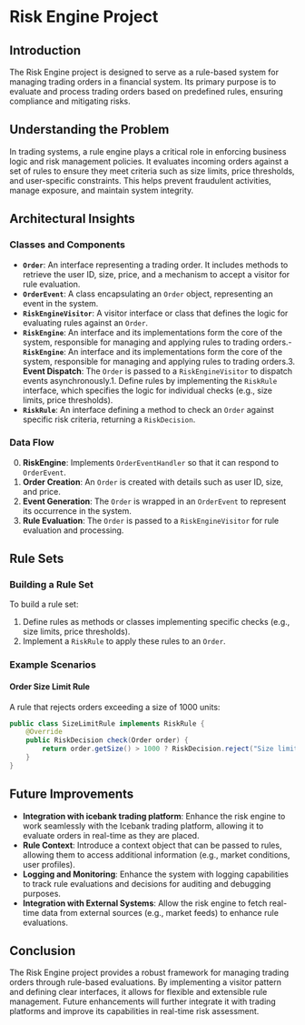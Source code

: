 # Risk Engine Project

## Introduction
The Risk Engine project is designed to serve as a rule-based system for managing trading orders in a financial system. Its primary purpose is to evaluate and process trading orders based on predefined rules, ensuring compliance and mitigating risks.

## Understanding the Problem
In trading systems, a rule engine plays a critical role in enforcing business logic and risk management policies. It evaluates incoming orders against a set of rules to ensure they meet criteria such as size limits, price thresholds, and user-specific constraints. This helps prevent fraudulent activities, manage exposure, and maintain system integrity.

## Architectural Insights
### Classes and Components
- **`Order`**: An interface representing a trading order. It includes methods to retrieve the user ID, size, price, and a mechanism to accept a visitor for rule evaluation.
- **`OrderEvent`**: A class encapsulating an `Order` object, representing an event in the system.
- **`RiskEngineVisitor`**: A visitor interface or class that defines the logic for evaluating rules against an `Order`.
- **`RiskEngine`**: An interface and its implementations form the core of the system, responsible for managing and applying rules to trading orders.- **`RiskEngine`**: An interface and its implementations form the core of the system, responsible for managing and applying rules to trading orders.3. **Event Dispatch**: The `Order` is passed to a `RiskEngineVisitor` to dispatch events asynchronously.1. Define rules by implementing the `RiskRule` interface, which specifies the logic for individual checks (e.g., size limits, price thresholds).
- **`RiskRule`**: An interface defining a method to check an `Order` against specific risk criteria, returning a `RiskDecision`.

### Data Flow
0. **RiskEngine**: Implements `OrderEventHandler` so that it can respond to `OrderEvent`.
1. **Order Creation**: An `Order` is created with details such as user ID, size, and price.
2. **Event Generation**: The `Order` is wrapped in an `OrderEvent` to represent its occurrence in the system.
3. **Rule Evaluation**: The `Order` is passed to a `RiskEngineVisitor` for rule evaluation and processing.

## Rule Sets
### Building a Rule Set
To build a rule set:
1. Define rules as methods or classes implementing specific checks (e.g., size limits, price thresholds).
2. Implement a `RiskRule` to apply these rules to an `Order`.

### Example Scenarios
#### Order Size Limit Rule
A rule that rejects orders exceeding a size of 1000 units:
```java
public class SizeLimitRule implements RiskRule {
    @Override
    public RiskDecision check(Order order) {
        return order.getSize() > 1000 ? RiskDecision.reject("Size limit exceeded") : RiskDecision.allow();
    }
}
```
## Future Improvements
- **Integration with icebank trading platform**: Enhance the risk engine to work seamlessly with the Icebank trading platform, allowing it to evaluate orders in real-time as they are placed.
- **Rule Context**: Introduce a context object that can be passed to rules, allowing them to access additional information (e.g., market conditions, user profiles).
- **Logging and Monitoring**: Enhance the system with logging capabilities to track rule evaluations and decisions for auditing and debugging purposes.
- **Integration with External Systems**: Allow the risk engine to fetch real-time data from external sources (e.g., market feeds) to enhance rule evaluations.

## Conclusion
The Risk Engine project provides a robust framework for managing trading orders through rule-based evaluations. By implementing a visitor pattern and defining clear interfaces, it allows for flexible and extensible rule management. Future enhancements will further integrate it with trading platforms and improve its capabilities in real-time risk assessment.